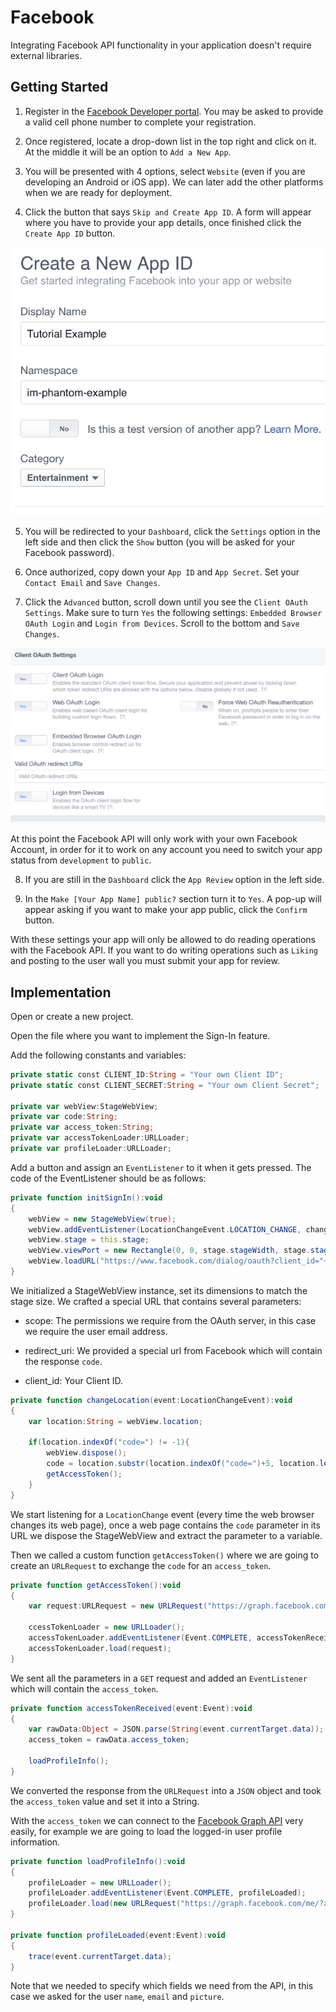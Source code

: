 # Facebook

Integrating Facebook API functionality in your application doesn't require external libraries.

## Getting Started

1. Register in the [Facebook Developer portal](https://developers.facebook.com/). You may be asked to provide a valid cell phone number to complete your registration.
  
2. Once registered, locate a drop-down list in the top right and click on it. At the middle it will be an option to `Add a New App`.
  
3. You will be presented with 4 options, select `Website` (even if you are developing an Android or iOS app). We can later add the other platforms when we are ready for deployment.

4. Click the button that says `Skip and Create App ID`. A form will appear where you have to provide your app details, once finished click the `Create App ID` button.

![Correct Settings](./images/1.png)

5. You will be redirected to your `Dashboard`, click the `Settings` option in the left side and then click the `Show` button (you will be asked for your Facebook password). 

6. Once authorized, copy down your `App ID` and `App Secret`. Set your `Contact Email` and `Save Changes`.

7. Click the `Advanced` button, scroll down until you see the `Client OAuth Settings`. Make sure to turn `Yes` the following settings: `Embedded Browser OAuth Login` and `Login from Devices`. Scroll to the bottom and `Save Changes`.

![Correct Settings](./images/2.png)

At this point the Facebook API will only work with your own Facebook Account, in order for it to work on any account you need to switch your app status from `development` to `public`.

8. If you are still in the `Dashboard` click the `App Review` option in the left side.

9. In the `Make [Your App Name] public?` section turn it to `Yes`. A pop-up will appear asking if you want to make your app public, click the `Confirm` button.

With these settings your app will only be allowed to do reading operations with the Facebook API. If you want to do writing operations such as `Liking` and posting to the user wall you must submit your app for review.

## Implementation

Open or create a new project.

Open the file where you want to implement the Sign-In feature.

Add the following constants and variables:

```actionscript
private static const CLIENT_ID:String = "Your own Client ID";
private static const CLIENT_SECRET:String = "Your own Client Secret";
			
private var webView:StageWebView;
private var code:String;
private var access_token:String;
private var accessTokenLoader:URLLoader;
private var profileLoader:URLLoader;
```
Add a button and assign an `EventListener` to it when it gets pressed. The code of the EventListener should be as follows:

```actionscript
private function initSignIn():void
{
	webView = new StageWebView(true);
	webView.addEventListener(LocationChangeEvent.LOCATION_CHANGE, changeLocation);
	webView.stage = this.stage;
	webView.viewPort = new Rectangle(0, 0, stage.stageWidth, stage.stageHeight);
	webView.loadURL("https://www.facebook.com/dialog/oauth?client_id="+CLIENT_ID+"&redirect_uri=https://www.facebook.com/connect/login_success.html&scope=email");
}
```

We initialized a StageWebView instance, set its dimensions to match the stage size. We crafted a special URL that contains several parameters:

* scope: The permissions we require from the OAuth server, in this case we require the user email address.

* redirect_uri: We provided a special url from Facebook which will contain the response `code`.

* client_id: Your Client ID.

```actionscript
private function changeLocation(event:LocationChangeEvent):void
{
	var location:String = webView.location;

	if(location.indexOf("code=") != -1){
		webView.dispose();
		code = location.substr(location.indexOf("code=")+5, location.length);
		getAccessToken();
	}			
}
```

We start listening for a `LocationChange` event (every time the web browser changes its web page), once a web page contains the `code` parameter in its URL we dispose the StageWebView and extract the parameter to a variable.

Then we called a custom function `getAccessToken()` where we are going to create an `URLRequest` to exchange the `code` for an `access_token`.

```actionscript
private function getAccessToken():void
{				
	var request:URLRequest = new URLRequest("https://graph.facebook.com/v2.3/oauth/access_token?client_id="+CLIENT_ID+"&redirect_uri=https://www.facebook.com/connect/login_success.html&client_secret="+CLIENT_SECRET+"&code="+code);

	ccessTokenLoader = new URLLoader();
	accessTokenLoader.addEventListener(Event.COMPLETE, accessTokenReceived);
	accessTokenLoader.load(request);
}
```

We sent all the parameters in a `GET` request and added an `EventListener` which will contain the `access_token`.

```actionscript
private function accessTokenReceived(event:Event):void
{				
	var rawData:Object = JSON.parse(String(event.currentTarget.data));
	access_token = rawData.access_token;
				
	loadProfileInfo();
}
```

We converted the response from the `URLRequest` into a `JSON` object and took the `access_token` value and set it into a String.

With the `access_token` we can connect to the [Facebook Graph API](https://developers.facebook.com/docs/graph-api) very easily, for example we are going to load the logged-in user profile information.


```actionscript
private function loadProfileInfo():void
{
	profileLoader = new URLLoader();
	profileLoader.addEventListener(Event.COMPLETE, profileLoaded);
	profileLoader.load(new URLRequest("https://graph.facebook.com/me/?access_token="+access_token+"&fields=name,email,picture.type(large)"));
}
			
private function profileLoaded(event:Event):void
{
	trace(event.currentTarget.data);
}
```

Note that we needed to specify which fields we need from the API, in this case we asked for the user `name`, `email` and `picture`.